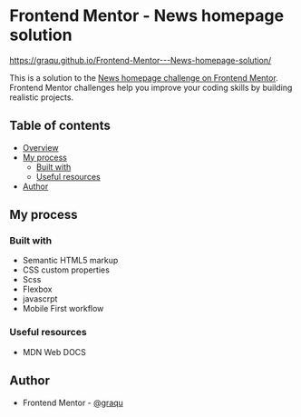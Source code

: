 # Frontend Mentor - News homepage solution

https://graqu.github.io/Frontend-Mentor---News-homepage-solution/

This is a solution to the [News homepage challenge on Frontend Mentor](https://www.frontendmentor.io/challenges/news-homepage-H6SWTa1MFl). Frontend Mentor challenges help you improve your coding skills by building realistic projects. 

## Table of contents

- [Overview](#overview)
- [My process](#my-process)
  - [Built with](#built-with)
  - [Useful resources](#useful-resources)
- [Author](#author)

## My process



### Built with

- Semantic HTML5 markup
- CSS custom properties
- Scss
- Flexbox
- javascrpt
- Mobile First workflow

### Useful resources

- MDN Web DOCS

## Author

- Frontend Mentor - [@graqu](https://www.frontendmentor.io/profile/graqu)
